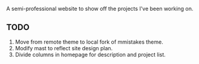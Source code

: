 A semi-professional website to show off the projects I've been working on. 

## TODO

1. Move from remote theme to local fork of mmistakes theme.
2. Modify mast to reflect site design plan.
3. Divide columns in homepage for description and project list. 
